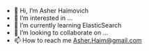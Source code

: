 - 👋 Hi, I’m Asher Haimovich
- 👀 I’m interested in ...
- 🌱 I’m currently learning ElasticSearch
- 💞️ I’m looking to collaborate on ...
- 📫 How to reach me Asher.Haim@gmail.com

<!---
asherhaim/asherhaim is a ✨ special ✨ repository because its `README.md` (this file) appears on your GitHub profile.
You can click the Preview link to take a look at your changes.
--->

